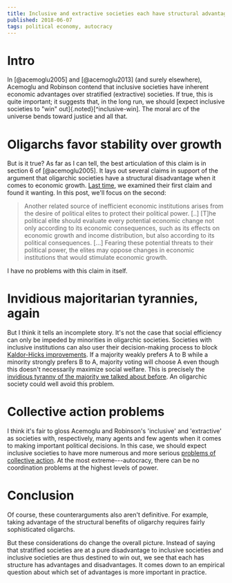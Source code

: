 ```yaml
---
title: Inclusive and extractive societies each have structural advantages
published: 2018-06-07
tags: political economy, autocracy
---
```


# Intro

In [@acemoglu2005] and [@acemoglu2013] (and surely elsewhere), Acemoglu and Robinson contend that inclusive societies have inherent economic advantages over stratified (extractive) societies. If true, this is quite important; it suggests that, in the long run, we should [expect inclusive societies to "win" out]{.noted}[^inclusive-win]. The moral arc of the universe bends toward justice and all that.

# Oligarchs favor stability over growth

But is it true? As far as I can tell, the best articulation of this claim is in section 6 of [@acemoglu2005]. It lays out several claims in support of the argument that oligarchic societies have a structural disadvantage when it comes to economic growth. [Last time](/posts/autocrats-accelerate-growth-cooperation/), we examined their first claim and found it wanting. In this post, we'll focus on the second:

<blockquote>
Another related source of inefficient economic institutions arises from the desire of political elites to protect their political power. [..] [T]he political elite should evaluate every potential economic change not only according to its economic consequences, such as its effects on economic growth and income distribution, but also according to its political consequences. [...] Fearing these potential threats to their political power, the elites may oppose changes in economic institutions that would stimulate economic growth.
</blockquote>

I have no problems with this claim in itself.

# Invidious majoritarian tyrannies, again

But I think it tells an incomplete story. It's not the case that social efficiency can only be impeded by minorities in oligarchic societies. Societies with inclusive institutions can also user their decision-making process to block [Kaldor-Hicks improvements](https://en.wikipedia.org/wiki/Kaldor%E2%80%93Hicks_efficiency). If a majority weakly prefers A to B while a minority strongly prefers B to A, majority voting will choose A even though this doesn't necessarily maximize social welfare. This is precisely the [invidious tyranny of the majority we talked about before](/posts/innocuous-invidious-majoritarian-tyrannies). An oligarchic society could well avoid this problem.

<!--more-->

# Collective action problems

I think it's fair to gloss Acemoglu and Robinson's 'inclusive' and 'extractive' as societies with, respectively, many agents and few agents when it comes to making important political decisions. In this case, we should expect inclusive societies to have more numerous and more serious [problems of collective action](https://en.wikipedia.org/wiki/Collective_action_problem). At the most extreme---autocracy, there can be no coordination problems at the highest levels of power.

# Conclusion

Of course, these counterarguments also aren't definitive. For example, taking advantage of the structural benefits of oligarchy requires fairly sophisticated oligarchs.

But these considerations do change the overall picture. Instead of saying that stratified societies are at a pure disadvantage to inclusive societies and inclusive societies are thus destined to win out, we see that each has structure has advantages and disadvantages. It comes down to an empirical question about which set of advantages is more important in practice.
